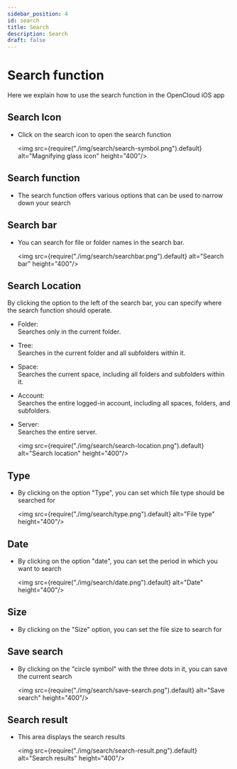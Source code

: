 ```yaml
---
sidebar_position: 4
id: search
title: Search
description: Search
draft: false
---
```


# Search function

Here we explain how to use the search function in the OpenCloud iOS app

## Search Icon

- Click on the search icon to open the search function

  <img src={require("./img/search/search-symbol.png").default} alt="Magnifying glass icon" height="400"/>

## Search function

- The search function offers various options that can be used to narrow down your search

## Search bar

- You can search for file or folder names in the search bar.

  <img src={require("./img/search/searchbar.png").default} alt="Search bar" height="400"/>

## Search Location

By clicking the option to the left of the search bar, you can specify where the search function should operate.

- Folder:  
  Searches only in the current folder.
- Tree:  
  Searches in the current folder and all subfolders within it.
- Space:  
  Searches the current space, including all folders and subfolders within it.
- Account:  
  Searches the entire logged-in account, including all spaces, folders, and subfolders.
- Server:  
  Searches the entire server.

  <img src={require("./img/search/search-location.png").default} alt="Search location" height="400"/>

## Type

- By clicking on the option "Type", you can set which file type should be searched for

  <img src={require("./img/search/type.png").default} alt="File type" height="400"/>

## Date

- By clicking on the option "date", you can set the period in which you want to search

  <img src={require("./img/search/date.png").default} alt="Date" height="400"/>

## Size

- By clicking on the "Size" option, you can set the file size to search for

## Save search

- By clicking on the "circle symbol" with the three dots in it, you can save the current search

  <img src={require("./img/search/save-search.png").default} alt="Save search" height="400"/>

## Search result

- This area displays the search results

  <img src={require("./img/search/search-result.png").default} alt="Search results" height="400"/>
